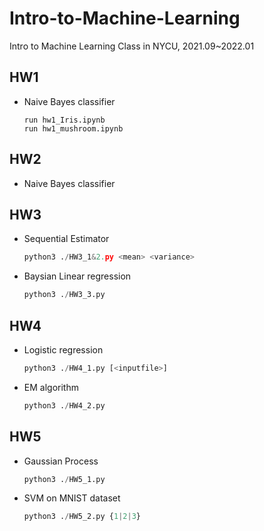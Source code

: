 # Intro-to-Machine-Learning
Intro to Machine Learning Class in NYCU, 2021.09~2022.01
## HW1
- Naive Bayes classifier
  ```
  run hw1_Iris.ipynb
  run hw1_mushroom.ipynb
  ```

## HW2
- Naive Bayes classifier

## HW3
- Sequential Estimator
  ```python
  python3 ./HW3_1&2.py <mean> <variance>
  ```
- Baysian Linear regression
  ```python
  python3 ./HW3_3.py
  ```

## HW4
- Logistic regression
  ```python
  python3 ./HW4_1.py [<inputfile>]
  ```
- EM algorithm
  ```python
  python3 ./HW4_2.py
  ```

## HW5
- Gaussian Process
  ```python
  python3 ./HW5_1.py
  ```
- SVM on MNIST dataset
  ```python
  python3 ./HW5_2.py {1|2|3}
  ```
